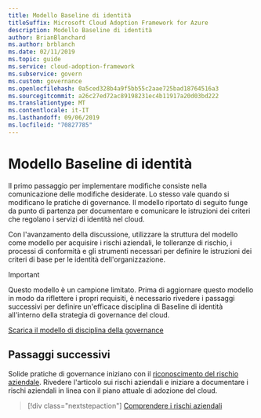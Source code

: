 ```yaml
---
title: Modello Baseline di identità
titleSuffix: Microsoft Cloud Adoption Framework for Azure
description: Modello Baseline di identità
author: BrianBlanchard
ms.author: brblanch
ms.date: 02/11/2019
ms.topic: guide
ms.service: cloud-adoption-framework
ms.subservice: govern
ms.custom: governance
ms.openlocfilehash: 0a5ced328b4a9f5bb55c2aae725bad18764516a3
ms.sourcegitcommit: a26c27ed72ac89198231ec4b11917a20d03bd222
ms.translationtype: MT
ms.contentlocale: it-IT
ms.lasthandoff: 09/06/2019
ms.locfileid: "70827785"
---
```

# <a name="identity-baseline-template"></a>Modello Baseline di identità

Il primo passaggio per implementare modifiche consiste nella comunicazione delle modifiche desiderate. Lo stesso vale quando si modificano le pratiche di governance. Il modello riportato di seguito funge da punto di partenza per documentare e comunicare le istruzioni dei criteri che regolano i servizi di identità nel cloud.

Con l'avanzamento della discussione, utilizzare la struttura del modello come modello per acquisire i rischi aziendali, le tolleranze di rischio, i processi di conformità e gli strumenti necessari per definire le istruzioni dei criteri di base per le identità dell'organizzazione.

> [!IMPORTANT]
> Questo modello è un campione limitato. Prima di aggiornare questo modello in modo da riflettere i propri requisiti, è necessario rivedere i passaggi successivi per definire un'efficace disciplina di Baseline di identità all'interno della strategia di governance del cloud.

<!-- markdownlint-disable MD033 -->

 <a href="https://archcenter.blob.core.windows.net/cdn/fusion/governance/Identity%20Baseline%20Discipline%20Template.docx">Scarica il modello di disciplina della governance</a>

<!-- markdownlint-enable MD033 -->

## <a name="next-steps"></a>Passaggi successivi

Solide pratiche di governance iniziano con il [riconoscimento del rischio aziendale](./business-risks.md). Rivedere l'articolo sui rischi aziendali e iniziare a documentare i rischi aziendali in linea con il piano attuale di adozione del cloud.

> [!div class="nextstepaction"]
> [Comprendere i rischi aziendali](./business-risks.md)
